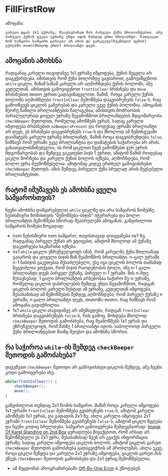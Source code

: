 # FillFirstRow

ამოცანა:
```
კარელი დგას 1x1 უჯრაზე, შეავსებინეთ მას პირველი ქუჩა ბრილიანტებით. ანუ პირველი ქუჩის ყველა უჯრაზე უნდა იდოს ზუსტად ერთი ბრილიანტი. ჩათვალეთ რომ საწყისი სამყარო ცარიელი არ არის და გარკვეულ(ჩვენთვის უცნობ) უჯრებში თითო(მხოლოდ ერთი) ბრილიანტი დევს.
```

## ამოცანის ამოხსნა
რადგანაც კარელი თავიდანვე 1x1 უჯრაზე იმყოფება, ქუჩის შეცვლა არ დაგვჭირდება. იმისთვის რომ ქუჩა ბოლომდე გავიაროთ, გამოვიწყენოთ `while` ციკლი, მანამ სანამ კარელი არ აღმოჩნდება ქუჩის ბოლოში, ანუ კედელთან. ამისთვის გამოვიყენოთ `frontIsClear` ბრძანება და `move` ბრძანებით თითო უჯრით გადავინაცვლოთ. მაშინ, როცა კარელი ქუჩის ბოლოში აღმოჩნდება `frontIsClear` შემოწმება დაგვიბრუნებს `false`-ს, რაც გამოიწვევს ციკლის გაჩერებას და კარელი უკვე ქუჩის ბოლოშია. ამოცანის მეორე ნაწილი ბრილიანტების ჩალაგებაა, ამისთვის მოძრაობის პარალელურად ყოველ უჯრაზე შევამოწმოთ ბრილიანტების მდგომარეობა `checkBeeper` მეთოდით, რომელიც ამოწმებს უჯრას, სადაც კარელი იმყოფება ბრძანებით `noBeepersPresent` და როდესაც უჯრაში ბრილიანტი არ დევს, ეს ბრძანება დაგვიბრუნებს `true`-ს და მხოლოდ ამ შემთხვევაში დაამატებს კარელი უჯრაზე ბრილიანტს, მაშინ როცა დაგვიბრუნდება `false`, ნიშნავს რომ უჯრაში უკვე ბრილიანტია და დამატების საჭიროება არ არის. გასათვალისწინებელია, ის რომ ციკლით ჩვენ ვამოწმებთ ჯერ უჯრის მდგომარეობას და შემდეგ ვაკეთებთ ბიჯს 1 უჯრით, ამიტომ მაშინ როდესაც ციკლი მორჩება და კარელი ქუჩის ბოლოს იქნება, აღმოჩნდება, რომ ბოლო უჯრა შეუმოწმებელია. ამიტომაც კიდევ ერთხელ გამოვიძახებთ `checkBeeper` მეთოდს. ამის შემდეგ პირველი ქუჩა სრულად არის შევსებული ბრილიანტებით.

## რატომ იმუშავებს ეს ამოხსნა ყველა სამყაროსთვის?
ჩვენი ამოხსნა დამყარებულია `while` ციკლზე და არა სამყაროს ზომებზე. ნებისმიერი ზომისთვის "შემოწმება-ბიჯის" იტერირება და ბოლო ბრილიანტის შემოწმება სწორად შეასრულებს ამოცანას. განვიხილოთ სამყაროს ზომები ზოგადად:
* nxm
ნებისმიერი nxm სამყარო, თავისთავად დაიყვანება nx1-ზე, რადგანაც პირველ ქუჩას არ ვტოვებთ, ამიტომ მხოლოდ ამ ქუჩაზე დაკვირვება საკმარისი იქნება.
* nx1
`while` ციკლი უზრუნველყოფს იმას, რომ კარელმა ქუჩა მთლიანად გაიაროს და ყოველი ბიჯის წინ შეამოწმოს ბრილიანტი. n-ცალ უჯრაში n-1 ნაბიჯის გაკეთებაა შესაძლებელი, ესე იგი ციკლის ბოლოს თამამად შეგვიძლია ვთქვათ, რომ ბიჯის რაოდენობის ტოლი, ანუ n-1 ცალი ბრილიანტი დევს პირველ ქუჩაზე, პირველ n-1 უჯრაში. მის n-მდე შესავსებად, 1 ცალი ბრილიანტის არსებობაა საჭირო მე-n უჯრაზე, რომელიც ციკლის დასრულების შემდეგ უნდა შევამოწმოთ, რადგან ციკლის ბოლოს კარელი ზუსტად ამ უჯრაზე, კედელთან იმყოფება. შესაბამისად ამ შემოწმების შემდეგ აღმოჩნდება, რომ პირველ ქუჩაზე n უჯრაში, n ცალი ბრილიანტი დევს, თითოში-თითო, რაც ნიშნავს რომ ამოცანა გადაჭრილია.
* 1x1
`while` ციკლი თავიდანვე არ ამუშავდება, რადგან `frontIsClear` ბრძანება დაგვიბრუნებს `false`-ს, რის გამოც, მოხდება მხოლოდ `checkBeeper` მეთოდის გამოძახება, რაც შეამოწმებს 1x1 უჯრას და უზრუნველყოფს, რომ მასზე 1 ბრილიანტი იდოს. საბოლოოდ პირველი ქუჩა ბრილიანტებით მაინც შეივსო და ამოხსნა სწორია.

## რა საჭიროა `while`-ის შემდეგ `checkBeeper` მეთოდის გამოძახება?
დავუშვათ `checkBeeper` მეთოდი არ გამოვიძახეთ ციკლის შემდეგ, ანუ ჩვენი კოდი გამოიყურება ასე:
```java
while(frontIsClear()) {
	checkBeeper();
	move();
}
```
განვიხილოთ თუნდაც 2x1 ზომის სამყარო. მაშინ როცა კარელი იმყოფება 1x1 უჯრაში `frontIsClear` შემოწმება გვიბრუნებს `true`-ს, ამიტომ კარელი ამოწმებს 1x1 უჯრას, და გადადის 2x1-ზე. ახლა კარელი იმყოფება 2x1 უჯრაში `frontIsClear` შემოწმება გვიბრუნებს `false`-ს, ამიტომ ციკლი წყდება და ჩვენი კოდიც სრულდება. სამყარო გამოიყურება შემდეგნაირად:
[Image Of Karel Standing on 2nd Box](/problem-set/images/5.Off-By-One-Error.png)
ყურადღება მივაქციოთ, რომ არსად არ შემოწმებულა ეს 2x1 უჯრა, შესაბამისად ჩვენ არ გვაქვს ინფორმაცია უჯრაზე. სადაც კარელი იმყოფება ციკლის ბოლოს. ამიტომ ციკლის გარეთ `checkBeeper` მეთოდის გამოძახება გადაგვიჭრის ამ პრობლემას. ახლა უკვე, როცა ციკლი შეწყდა და კარელი 2x1 უჯრაზე იმყოფება, ციკლის გარეთ მას უწევს `checkBeeper` მეთოდის გამოძახება და 2x1 უჯრაც შემოწმებულია.
* ამ შეცდომას პროგრამირებაში [Off-By-One Error](https://stackoverflow.com/questions/2939869/what-is-an-off-by-one-error-and-how-do-i-fix-it)-ს უწოდებენ.
